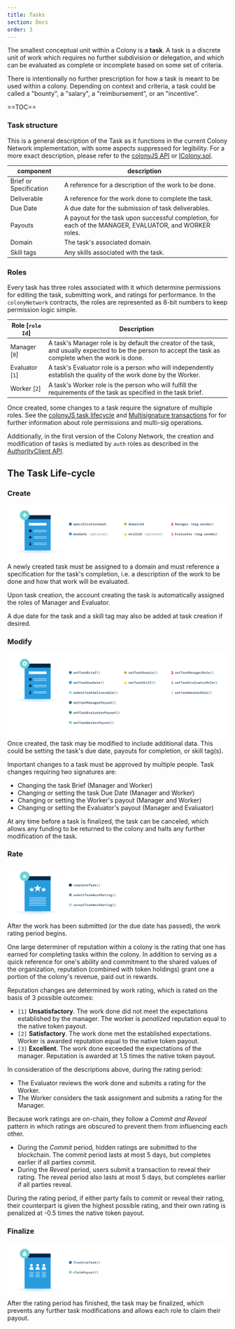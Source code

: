 ```yaml
---
title: Tasks
section: Docs
order: 3
---
```

The smallest conceptual unit within a Colony is a **task**. A task is a discrete unit of work which requires no further subdivision or delegation, and which can be evaluated as complete or incomplete based on some set of criteria.

There is intentionally no further prescription for how a task is meant to be used within a colony. Depending on context and criteria, a task could be called a "bounty", a "salary", a "reimbursement", or an "incentive".


==TOC==

### Task structure

This is a general description of the Task as it functions in the current Colony Network implementation, with some aspects suppressed for legibility. For a more exact description, please refer to the [colonyJS API](../../colonyjs/api-colonyclient/) or [IColony.sol](https://github.com/JoinColony/colonyNetwork/blob/develop/contracts/IColony.sol).

| component | description |
|------------|---------|
|Brief or Specification|A reference for a description of the work to be done.|
|Deliverable |A reference for the work done to complete the task.|
|Due Date |A due date for the submission of task deliverables.|
|Payouts |A payout for the task upon successful completion, for each of the MANAGER, EVALUATOR, and WORKER roles.|
|Domain|The task's associated domain.|
|Skill tags |Any skills associated with the task.|

### Roles
Every task has three roles associated with it which determine permissions for editing the task, submitting work, and ratings for performance. In the `colonyNetwork` contracts, the roles are represented as 8-bit numbers to keep permission logic simple.

| Role [`role Id`]| Description |
|------|------|
|Manager [`0`]| A task's Manager role is by default the creator of the task, and usually expected to be the person to accept the task as complete when the work is done.
|Evaluator [`1`]| A task's Evaluator role is a person who will independently establish the quality of the work done by the Worker.  
|Worker [`2`]| A task's Worker role is the person who will fulfill the requirements of the task as specified in the task brief.

Once created, some changes to a task require the signature of multiple roles. See the [colonyJS task lifecycle](/colonyjs/docs-task-lifecycle/) and [Multisignature transactions](/colonyjs/docs-multisignature-transactions/) for for further information about role permissions and multi-sig operations.

Additionally, in the first version of the Colony Network, the creation and modification of tasks is mediated by `auth` roles as described in the [AuthorityClient API](/colonyjs/api-authorityclient/).

## The Task Life-cycle

### Create
![create_task](img/taskCreation_1.png)
A newly created task must be assigned to a domain and must reference a specification for the task's completion, i.e. a description of the work to be done and how that work will be evaluated.

Upon task creation, the account creating the task is automatically assigned the roles of Manager and Evaluator.

A due date for the task and a skill tag may also be added at task creation if desired.

### Modify
![modify_task](img/taskModification_1.png)
Once created, the task may be modified to include additional data. This could be setting the task's due date, payouts for completion, or skill tag(s).

Important changes to a task must be approved by multiple people. Task changes requiring two signatures are:
* Changing the task Brief (Manager and Worker)
* Changing or setting the task Due Date (Manager and Worker)
* Changing or setting the Worker's payout (Manager and Worker)
* Changing or setting the Evaluator's payout (Manager and Evaluator)

At any time before a task is finalized, the task can be canceled, which allows any funding to be returned to the colony and halts any further modification of the task.

### Rate
![rate_task](img/taskRatings_1.png)
After the work has been submitted (or the due date has passed), the work rating period begins.

One large determiner of reputation within a colony is the rating that one has earned for completing tasks within the colony. In addition to serving as a quick reference for one's ability and commitment to the shared values of the organization, reputation (combined with token holdings) grant one a portion of the colony's revenue, paid out in rewards.

Reputation changes are determined by work rating, which is rated on the basis of 3 possible outcomes:
* `[1]` **Unsatisfactory**. The work done did not meet the expectations established by the manager. The worker is *penalized* reputation equal to the native token payout.
* `[2]` **Satisfactory**. The work done met the established expectations. Worker is awarded reputation equal to the native token payout.
* `[3]` **Excellent**. The work done exceeded the expectations of the manager. Reputation is awarded at 1.5 times the native token payout.

In consideration of the descriptions above, during the rating period:
* The Evaluator reviews the work done and submits a rating for the Worker.
* The Worker considers the task assignment and submits a rating for the Manager.

Because work ratings are on-chain, they follow a _*Commit* and *Reveal*_ pattern in which ratings are obscured to prevent them from influencing each other.

* During the *Commit* period, hidden ratings are submitted to the blockchain. The commit period lasts at most 5 days, but completes earlier if all parties commit.
* During the *Reveal* period, users submit a transaction to reveal their rating. The reveal period also lasts at most 5 days, but completes earlier if all parties reveal.

During the rating period, if either party fails to commit or reveal their rating, their counterpart is given the highest possible rating, and their own rating is penalized at -0.5 times the native token payout.

### Finalize
![task_payout](img/taskPayout_1.png)
After the rating period has finished, the task may be finalized, which prevents any further task modifications and allows each role to claim their payout.
